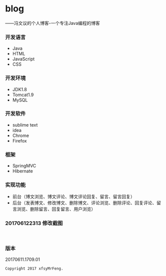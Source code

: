 # **blog**
——冯文议的个人博客-一个专注Java编程的博客

### 开发语言
* Java
* HTML
* JavaScript
* CSS
###  开发环境
* JDK1.8
* Tomcat1.9
* MySQL
### 开发软件
* sublime text
* idea
* Chrome
* Firefox
### 框架
* SpringMVC
* Hibernate
### 实现功能
* 前台（博文浏览、博文评论、博文评论回复、留言、留言回复）
* 后台（发表博文、修改博文、删除博文、评论浏览、删除评论、回复评论、留言浏览、删除留言、回复留言、用户浏览）

### 201706122313 修改截图
![]()
![]()
![]()

### 版本

20170611.1709.01
```
Copyright 2017 xfsyMrFeng.
```
